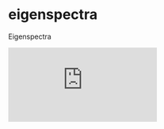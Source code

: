 # eigenspectra
Eigenspectra

![alt text](https://raw.githubusercontent.com/multidworlds/eigenspectra/eclipse_mapping_logo.pdf)
